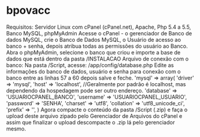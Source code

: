 # bpovacc
Requisitos: 
Servidor Linux com cPanel (cPanel.net), Apache, Php 5.4 a 5.5, Banco MySQL, phpMyAdmin 
Acesse o cPanel - o gerenciador de Banco de dados MySQL, crie o Banco de Dados MySQL, o Usuário de acesso ao 
banco + senha, depois atribua todas as permissões do usuário ao Banco. 
Abra o phpMyAdmin, selecione o banco que criou e importe a base de dados que está dentro da pasta /INSTALACAO 
Arquivo de conexão com o banco: 
Na pasta /Script, acesse: 
/app/config/database.php 
Edite as informações do banco de dados, usuário e senha para conexão com o banco entre as linhas 57 a 60 depois 
salve e feche. 
 'mysql' => array( 
 'driver' => 'mysql', 
 'host' => 'localhost', //Geralmente por padrão é localhost, mas dependendo da hospedagem pode ser 
outro endereço. 
 'database' => 'USUARIOCPANEL_BANCO',
 'username' => 'USUARIOCPANEL_USUARIO',
 'password' => 'SENHA',
 'charset' => 'utf8', 
 'collation' => 'utf8_unicode_ci', 
 'prefix' => '', 
 ) 
Agora compacte o conteúdo da pasta /Script (.zip) e faça o upload deste arquivo zipado pelo Gerenciador de 
Arquivos do cPanel e assim que finalizar o upload descompacte o .zip lá pelo gerenciador mesmo.
